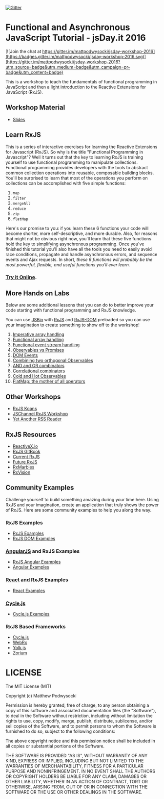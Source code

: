 [![Gitter](https://badges.gitter.im/mattpodwysocki/jsday-workshop-2016.svg)](https://gitter.im/mattpodwysocki/jsday-workshop-2016?utm_source=badge&utm_medium=badge&utm_campaign=pr-badge)
# Functional and Asynchronous JavaScript Tutorial - jsDay.it 2016

[![Join the chat at https://gitter.im/mattpodwysocki/jsday-workshop-2016](https://badges.gitter.im/mattpodwysocki/jsday-workshop-2016.svg)](https://gitter.im/mattpodwysocki/jsday-workshop-2016?utm_source=badge&utm_medium=badge&utm_campaign=pr-badge&utm_content=badge)

This is a workshop to teach the fundamentals of functional programming in JavaScript and then a light introduction to the Reactive Extensions for JavaScript (RxJS).

## Workshop Material
- [Slides](jsday-workshop-2016.pdf)

## Learn RxJS

This is a series of interactive exercises for learning the Reactive Extensions for Javascript (RxJS). So why is the title "Functional Programming in Javascript"? Well it turns out that the key to learning RxJS is training yourself to use functional programming to manipulate collections. Functional programming provides developers with the tools to abstract common collection operations into reusable, composable building blocks. You'll be surprised to learn that most of the operations you perform on collections can be accomplished with five simple functions:

1. `map`
2. `filter`
3. `mergeAll`
4. `reduce`
5. `zip`
6. `flatMap`

Here's our promise to you: if you learn these 6 functions your code will become shorter, more self-descriptive, and more durable. Also, for reasons that might not be obvious right now, you'll learn that these five functions hold the key to simplifying asynchronous programming. Once you've finished this tutorial you'll also have all the tools you need to easily avoid race conditions, propagate and handle asynchronous errors, and sequence events and Ajax requests. In short, *these 6 functions will probably be the most powerful, flexible, and useful functions you'll ever learn.*

### [Try it Online](http://reactivex.io/learnrx/).

## More Hands on Labs

Below are some additional lessons that you can do to better improve your code starting with functional programming and RxJS knowledge.

You can use [JSBin](http://jsbin.com/yudopusiji/1/edit?html,js,output) with [RxJS](https://github.com/Reactive-Extensions/RxJS) and [RxJS-DOM](https://github.com/Reactive-Extensions/RxJS-DOM) preloaded so you can use your imagination to create something to show off to the workshop!

1. [Imperative array handling](lessons/01/readme.md)
2. [Functional array handling](lessons/02/readme.md)
3. [Functional event stream handling](lessons/03/readme.md)
4. [Observables vs Promises](lessons/04/readme.md)
5. [DOM Events](lessons/05/readme.md)
6. [Combining two orthogonal Observables](lessons/06/readme.md)
7. [AND and OR combinators](lessons/07/readme.md)
8. [Correlational combinators](lessons/08/readme.md)
9. [Cold and Hot Observables](lessons/08/readme.md)
10. [FlatMap: the mother of all operators](lessons/10/readme.md)

## Other Workshops

- [RxJS Koans](https://github.com/mattpodwysocki/RxJS-Koans)
- [JSChannel RxJS Workshop](https://github.com/channikhabra/rxjs-workshop-nov-2015)
- [Yet Another RSS Reader](https://github.com/channikhabra/yarr)

## RxJS Resources ##

- [ReactiveX.io](http://reactivex.io/)
- [RxJS GitBook](http://xgrommx.github.io/rx-book/)
- [Current RxJS](https://github.com/Reactive-Extensions/RxJS)
- [Future RxJS](https://github.com/ReactiveX/RxJS)
- [RxMarbles](http://rxmarbles.com/)
- [RxVision](http://jaredforsyth.com/rxvision/)

## Community Examples

Challenge yourself to build something amazing during your time here. Using RxJS and your imagination, create an application that truly shows the power of RxJS.  Here are some community examples to help you along the way.

### RxJS Examples ###
- [RxJS Examples](https://github.com/Reactive-Extensions/RxJS/tree/master/examples)
- [RxJS DOM Examples](https://github.com/Reactive-Extensions/RxJS-DOM/tree/master/examples)

### [AngularJS](http://angularjs.org) and RxJS Examples
- [RxJS Angular Examples](https://github.com/Reactive-Extensions/rx.angular.js/tree/master/examples)
- [Angular Examples](https://github.com/xgrommx/rx-book/blob/master/content/resources/reactive_libraries/rx.md#angular)

### [React](http://react.facebook.com) and RxJS Examples
- [React Examples](https://github.com/xgrommx/rx-book/blob/master/content/resources/reactive_libraries/rx.md#react)

### [Cycle.js](http://cycle.js.org)
- [Cycle.js Examples](https://github.com/xgrommx/rx-book/blob/master/content/resources/reactive_libraries/rx.md#cycle)

### RxJS Based Frameworks
- [Cycle.js](http://cycle.js.org/)
- [WebRx](http://webrxjs.org/)
- [Yolk.js](https://github.com/yolkjs/yolk)
- [Zorium](https://zorium.org/)

# LICENSE

The MIT License (MIT)

Copyright (c) Matthew Podwysocki

Permission is hereby granted, free of charge, to any person obtaining a copy
of this software and associated documentation files (the "Software"), to deal
in the Software without restriction, including without limitation the rights
to use, copy, modify, merge, publish, distribute, sublicense, and/or sell
copies of the Software, and to permit persons to whom the Software is
furnished to do so, subject to the following conditions:

The above copyright notice and this permission notice shall be included in all
copies or substantial portions of the Software.

THE SOFTWARE IS PROVIDED "AS IS", WITHOUT WARRANTY OF ANY KIND, EXPRESS OR
IMPLIED, INCLUDING BUT NOT LIMITED TO THE WARRANTIES OF MERCHANTABILITY,
FITNESS FOR A PARTICULAR PURPOSE AND NONINFRINGEMENT. IN NO EVENT SHALL THE
AUTHORS OR COPYRIGHT HOLDERS BE LIABLE FOR ANY CLAIM, DAMAGES OR OTHER
LIABILITY, WHETHER IN AN ACTION OF CONTRACT, TORT OR OTHERWISE, ARISING FROM,
OUT OF OR IN CONNECTION WITH THE SOFTWARE OR THE USE OR OTHER DEALINGS IN THE
SOFTWARE.
